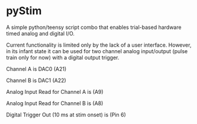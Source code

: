# pyStim

A simple python/teensy script combo that enables trial-based hardware timed analog and digital I/O.

Current functionality is limited only by the lack of a user interface. However, in its infant state it can be used for two channel analog input/output (pulse train only for now) with a digital output trigger.

Channel A is DAC0 (A21)

Channel B is DAC1 (A22)

Analog Input Read for Channel A is (A9)

Analog Input Read for Channel B is (A8)

Digital Trigger Out (10 ms at stim onset) is (Pin 6)

